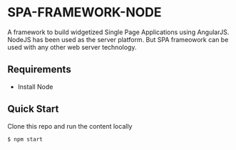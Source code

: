 # SPA-FRAMEWORK-NODE
A framework to build widgetized Single Page Applications using AngularJS. NodeJS has been used as the server platform. But SPA frameowork can be used with any other web server technology.

## Requirements

- Install Node

## Quick Start
Clone this repo and run the content locally
```bash
$ npm start
```

